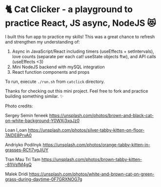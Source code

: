 # 🐈 Cat Clicker - a playground to practice React, JS async, NodeJS 😻

I built this fun app to practice my skills! This was a great chance to refresh and strengthen my understanding of:

1. Async in JavaScript/React including timers (useEffects + setIntervals), love counts (separate per each cat! useState objects ftw), and API calls (useEffects <3)
2. Mini NodeJS backend with mySQL integration
3. React function components and props

To run, execute `./run.sh` from `catclick` directory.

Thanks for checking out this mini project. Feel free to fork and practice building something similar. ✨

Photo credits:

Sergey Semin feneek https://unsplash.com/photos/brown-and-black-cat-on-white-background-Y0WXj3xqJz0

Loan l_oan https://unsplash.com/photos/silver-tabby-kitten-on-floor-7AIDE8PrvA0

Andriyko Podilnyk https://unsplash.com/photos/orange-tabby-kitten-in-grasses-RCfi7vgJjUY

Tran Mau Tri Tam https://unsplash.com/photos/brown-tabby-kitten--81lVsfM4gQ

Malek Dridi https://unsplash.com/photos/white-and-brown-cat-on-green-grass-during-daytime-0F7GRXNOG7g

